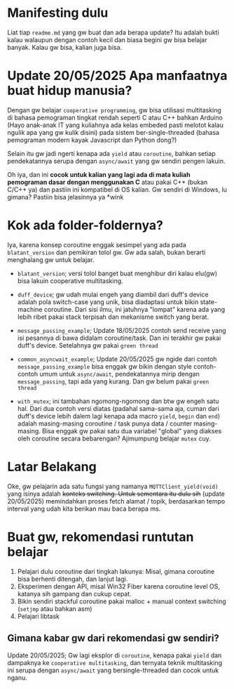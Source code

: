 # Manifesting dulu
Liat tiap `readme.md` yang gw buat dan ada berapa update? Itu adalah bukti kalau walaupun dengan contoh kecil dan biasa begini gw bisa belajar banyak. Kalau gw bisa, kalian juga bisa.

# Update 20/05/2025 Apa manfaatnya buat hidup manusia?
Dengan gw belajar `cooperative programming`, gw bisa utilisasi multitasking di bahasa pemograman tingkat rendah seperti C atau C++ bahkan Arduino (Hayo anak-anak IT yang kuliahnya ada kelas embeded pasti melotot kalau ngulik apa yang gw kulik disini) pada sistem ber-single-threaded (bahasa pemograman modern kayak Javascript dan Python dong?)

Selain itu gw jadi ngerti kenapa ada `yield` atau `coroutine`, bahkan setiap pendekatannya serupa dengan `async/await` yang gw sendiri pengen lakuin.

Oh iya, dan ini **cocok untuk kalian yang lagi ada di mata kuliah pemograman dasar dengan menggunakan C** atau pakai C++ (bukan C/C++ ya) dan pastiin ini kompatibel di OS kalian. Gw sendiri di Windows, lu gimana? Pastiin bisa jelasinnya ya *wink

# Kok ada folder-foldernya?
Iya, karena konsep coroutine enggak sesimpel yang ada pada `blatant_version` dan pemikiran tolol gw. Gw ada salah, bukan berarti menghalang gw untuk belajar. 

+ `blatant_version`; versi tolol banget buat menghibur diri kalau elu(gw) bisa lakuin cooperative multitasking.

+ `duff_device`; gw udah mulai engeh yang diambil dari duff's device adalah pola switch-case yang unik, bisa diadaptasi untuk bikin state-machine coroutine. Dari sisi ilmu, ini jatuhnya "lompat" karena ada yang lebih ribet pakai stack terpisah dan mekanisme switch yang berat.

+ `message_passing_example`; Update 18/05/2025 contoh send receive yang isi pesannya di bawa didalam coroutine/task. Dan ini terakhir gw pakai duff's device. Setelahnya gw pakai `green thread`

+ `common_asyncwait_example`; Update 20/05/2025 gw ngide dari contoh `message_passing_example` bisa enggak gw bikin dengan style contoh-contoh umum untuk `async/await`, pendekatannya mirip dengan `message_passing`, tapi ada yang kurang. Dan gw belum pakai `green thread`

+ `with_mutex`; ini tambahan ngomong-ngomong dan btw gw engeh satu hal. Dari dua contoh versi diatas (padahal sama-sama aja, cuman dari duff's device lebih dalem lagi kenapa ada macro `yield`, `begin` dan `end`) adalah masing-masing coroutine / task punya data / counter masing-masing. Bisa enggak gw pakai satu dua variabel "global" yang diakses oleh coroutine secara bebarengan? Ajimumpung belajar `mutex` cuy.

# Latar Belakang
Oke, gw pelajarin ada satu fungsi yang namanya `MQTTClient_yield(void)` yang isinya adalah ~~konteks switching. Untuk sementara itu dulu sih~~ (update 20/05/2025) memindahkan proses fetch alamat / topik, berdasarkan tempo interval yang udah kita berikan mau baca berapa ms.

# Buat gw, rekomendasi runtutan belajar
1. Pelajari dulu coroutine dari tingkah lakunya: Misal, gimana coroutine bisa berhenti ditengah, dan lanjut lagi.
2. Eksperimen dengan API, misal Win32 Fiber karena coroutine level OS, katanya sih gampang dan cukup cepat.
3. Bikin sendiri stackful coroutine pakai malloc + manual context switching (`setjmp` atau bahkan asm)
4. Pelajari libtask


## Gimana kabar gw dari rekomendasi gw sendiri?
Update 20/05/2025; Gw lagi eksplor di `coroutine`, kenapa pakai `yield` dan dampaknya ke `cooperative multitasking`, dan ternyata teknik multitasking ini serupa dengan `async/await` yang bersingle-threaded dan cocok untuk nganu.